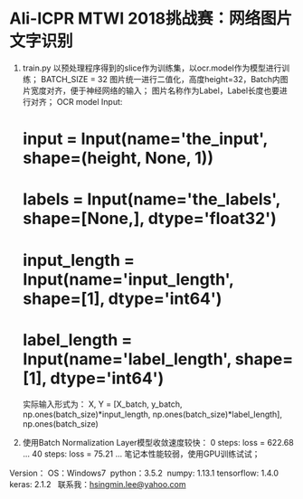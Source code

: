 # Ali-ICPR MTWI 2018挑战赛：网络图片文字识别

1. train.py
    以预处理程序得到的slice作为训练集，以ocr.model作为模型进行训练；
    BATCH_SIZE = 32
    图片统一进行二值化，高度height=32，Batch内图片宽度对齐，便于神经网络的输入；
    图片名称作为Label，Label长度也要进行对齐；
    OCR model Input:
    #   input = Input(name='the_input', shape=(height, None, 1))
    #   labels = Input(name='the_labels', shape=[None,], dtype='float32')
    #   input_length = Input(name='input_length', shape=[1], dtype='int64')
    #   label_length = Input(name='label_length', shape=[1], dtype='int64')
    
    实际输入形式为：
    X, Y = [X_batch, y_batch, np.ones(batch_size)*input_length,
            np.ones(batch_size)*label_length], np.ones(batch_size)

2. 使用Batch Normalization Layer模型收敛速度较快：
    0 steps: loss = 622.68
    ...
    40 steps: loss = 75.21
    ...
    笔记本性能较弱，使用GPU训练试试；

Version：
  OS：Windows7
  python：3.5.2
  numpy: 1.13.1
  tensorflow: 1.4.0
  keras: 2.1.2
  
联系我：hsingmin.lee@yahoo.com

